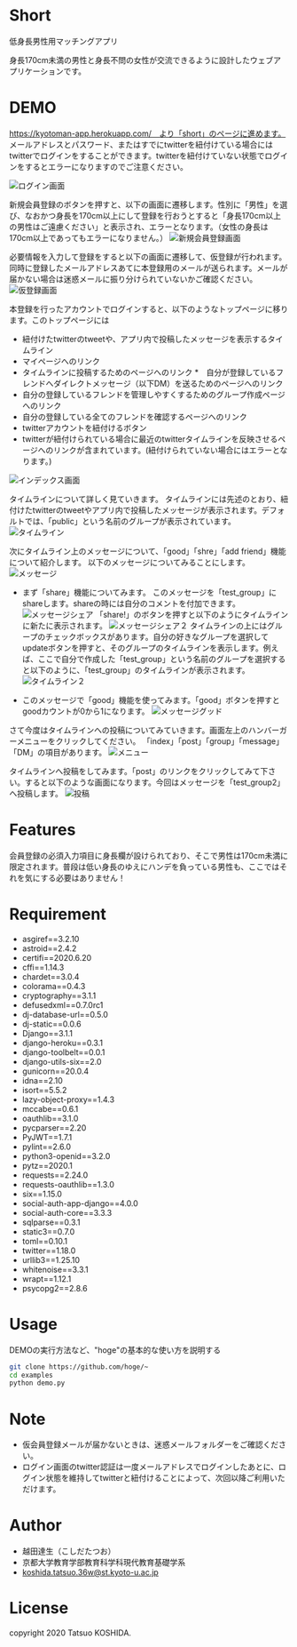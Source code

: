 # Short

低身長男性用マッチングアプリ

身長170cm未満の男性と身長不問の女性が交流できるように設計したウェブアプリケーションです。

# DEMO
https://kyotoman-app.herokuapp.com/　より「short」のページに進めます。
メールアドレスとパスワード、またはすでにtwitterを紐付けている場合にはtwitterでログインをすることができます。twitterを紐付けていない状態でログインをするとエラーになりますのでご注意ください。

![ログイン画面](https://github.com/kyotoman-koshida/image_files/blob/main/short_login.png)


新規会員登録のボタンを押すと、以下の画面に遷移します。性別に「男性」を選び、なおかつ身長を170cm以上にして登録を行おうとすると「身長170cm以上の男性はご遠慮ください」と表示され、エラーとなります。（女性の身長は170cm以上であってもエラーになりません。）
![新規会員登録画面](https://github.com/kyotoman-koshida/image_files/blob/main/short_regislation.png)

必要情報を入力して登録をすると以下の画面に遷移して、仮登録が行われます。同時に登録したメールアドレスあてに本登録用のメールが送られます。メールが届かない場合は迷惑メールに振り分けられていないかご確認ください。
![仮登録画面](https://github.com/kyotoman-koshida/image_files/blob/main/short_kari_regi.png)

本登録を行ったアカウントでログインすると、以下のようなトップページに移ります。このトップページには
* 紐付けたtwitterのtweetや、アプリ内で投稿したメッセージを表示するタイムライン
* マイページへのリンク
* タイムラインに投稿するためのページへのリンク
*　自分が登録しているフレンドへダイレクトメッセージ（以下DM）を送るためのページへのリンク
* 自分の登録しているフレンドを管理しやすくするためのグループ作成ページへのリンク
* 自分の登録している全てのフレンドを確認するページへのリンク
* twitterアカウントを紐付けるボタン
* twitterが紐付けられている場合に最近のtwitterタイムラインを反映させるページへのリンクが含まれています。(紐付けられていない場合にはエラーとなります。)

![インデックス画面](https://github.com/kyotoman-koshida/image_files/blob/main/short_index.png)

タイムラインについて詳しく見ていきます。
タイムラインには先述のとおり、紐付けたtwitterのtweetやアプリ内で投稿したメッセージが表示されます。デフォルトでは、「public」という名前のグループが表示されています。
![タイムライン](https://github.com/kyotoman-koshida/image_files/blob/main/short_timeline.png)

次にタイムライン上のメッセージについて、「good」「shre」「add friend」機能について紹介します。
以下のメッセージについてみることにします。
![メッセージ](https://github.com/kyotoman-koshida/image_files/blob/main/short_message.png)

* まず「share」機能についてみます。
このメッセージを「test_group」にshareします。shareの時には自分のコメントを付加できます。
![メッセージシェア](https://github.com/kyotoman-koshida/image_files/blob/main/short_share.png)
「share!」のボタンを押すと以下のようにタイムラインに新たに表示されます。
![メッセージシェア２](https://github.com/kyotoman-koshida/image_files/blob/main/short_share_done.png)
タイムラインの上にはグループのチェックボックスがあります。自分の好きなグループを選択してupdateボタンを押すと、そのグループのタイムラインを表示します。例えば、ここで自分で作成した「test_group」という名前のグループを選択すると以下のように、「test_group」のタイムラインが表示されます。
![タイムライン２](https://github.com/kyotoman-koshida/image_files/blob/main/short_timeline2.png)

* このメッセージで「good」機能を使ってみます。「good」ボタンを押すとgoodカウントが0から1になります。
![メッセージグッド](https://github.com/kyotoman-koshida/image_files/blob/main/short_good_done.png)


さて今度はタイムラインへの投稿についてみていきます。画面左上のハンバーガーメニューをクリックしてください。
「index」「post」「group」「message」「DM」の項目があります。
![メニュー](https://github.com/kyotoman-koshida/image_files/blob/main/short_hamburger.png)

タイムラインへ投稿をしてみます。「post」のリンクをクリックしてみて下さい。すると以下のような画面になります。今回はメッセージを「test_group2」へ投稿します。
![投稿](https://github.com/kyotoman-koshida/image_files/blob/main/short_group.png)



# Features

会員登録の必須入力項目に身長欄が設けられており、そこで男性は170cm未満に限定されます。普段は低い身長のゆえにハンデを負っている男性も、ここではそれを気にする必要はありません！

# Requirement
* asgiref==3.2.10
* astroid==2.4.2
* certifi==2020.6.20
* cffi==1.14.3
* chardet==3.0.4
* colorama==0.4.3
* cryptography==3.1.1
* defusedxml==0.7.0rc1
* dj-database-url==0.5.0
* dj-static==0.0.6
* Django==3.1.1
* django-heroku==0.3.1
* django-toolbelt==0.0.1
* django-utils-six==2.0
* gunicorn==20.0.4
* idna==2.10
* isort==5.5.2
* lazy-object-proxy==1.4.3
* mccabe==0.6.1
* oauthlib==3.1.0
* pycparser==2.20
* PyJWT==1.7.1
* pylint==2.6.0
* python3-openid==3.2.0
* pytz==2020.1
* requests==2.24.0
* requests-oauthlib==1.3.0
* six==1.15.0
* social-auth-app-django==4.0.0
* social-auth-core==3.3.3
* sqlparse==0.3.1
* static3==0.7.0
* toml==0.10.1
* twitter==1.18.0
* urllib3==1.25.10
* whitenoise==3.3.1
* wrapt==1.12.1
* psycopg2==2.8.6

# Usage

DEMOの実行方法など、"hoge"の基本的な使い方を説明する

```bash
git clone https://github.com/hoge/~
cd examples
python demo.py
```

# Note
* 仮会員登録メールが届かないときは、迷惑メールフォルダーをご確認ください。
* ログイン画面のtwitter認証は一度メールアドレスでログインしたあとに、ログイン状態を維持してtwitterと紐付けることによって、次回以降ご利用いただけます。

# Author

* 越田達生（こしだたつお）
* 京都大学教育学部教育科学科現代教育基礎学系
* koshida.tatsuo.36w@st.kyoto-u.ac.jp

# License
copyright 2020 Tatsuo KOSHIDA.
